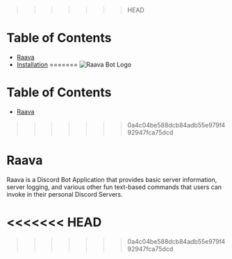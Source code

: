 >>>>>>> HEAD
# Table of Contents
* [Raava](#raava)
* [Installation](#installation)
=======
![Raava Bot Logo](https://imgur.com/a/gS8jtje)

# Table of Contents
* [Raava](#raava)
>>>>>>> 0a4c04be588dcb84adb55e979f492947fca75dcd

<a name="raava"/>

# Raava
Raava is a Discord Bot Application that provides basic server information, server logging, and various other fun text-based commands that users can invoke in their personal Discord Servers.

<<<<<<< HEAD
=======

>>>>>>> 0a4c04be588dcb84adb55e979f492947fca75dcd
